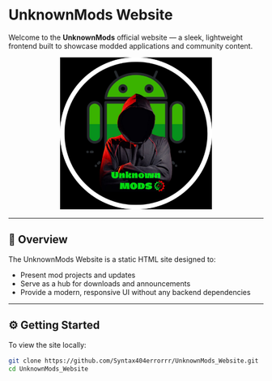 # UnknownMods Website

Welcome to the **UnknownMods** official website — a sleek, lightweight frontend built to showcase modded applications and community content.

<p align="center">
  <img src="assets/images/banner.png" alt="Banner" width="300"/>
</p>

---

## 📖 Overview

The UnknownMods Website is a static HTML site designed to:

- Present mod projects and updates
- Serve as a hub for downloads and announcements
- Provide a modern, responsive UI without any backend dependencies

---

## ⚙️ Getting Started

To view the site locally:

```bash
git clone https://github.com/Syntax404errorrr/UnknownMods_Website.git
cd UnknownMods_Website
